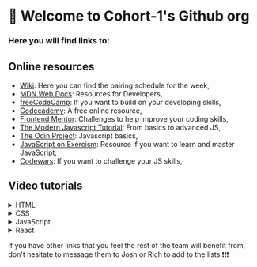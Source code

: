 # 👋 Welcome to Cohort-1's Github org

### Here you will find links to:

## Online resources
- [Wiki](https://github.com/Take2-Cohort-1/.github/wiki): Here you can find the pairing schedule for the week,
- [MDN Web Docs](https://developer.mozilla.org/en-US/): Resources for Developers,
- [freeCodeCamp](https://www.freecodecamp.org/learn/2022/responsive-web-design/): If you want to build on your developing skills,
- [Codecademy](https://www.codecademy.com/catalog): A free online resource,
- [Frontend Mentor](https://www.frontendmentor.io/): Challenges to help improve your coding skills,
- [The Modern Javascript Tutorial](https://javascript.info/): From basics to advanced JS,
- [The Odin Project](https://www.theodinproject.com/paths/foundations/courses/foundations#javascript-basics): Javascript basics,
- [JavaScript on Exercism](https://exercism.org/tracks/javascript): Resource if you want to learn and master JavaScript,
- [Codewars](https://www.codewars.com/collections/javascript-basics-2): If you want to challenge your JS skills,

## Video tutorials
<details>
  <summary>HTML</summary>

  - [html for beginners](https://www.youtube.com/watch?v=FQdaUv95mR8)

</details>
<details>
  <summary>CSS</summary>

  - [Learn CSS in 20 minutes](https://www.youtube.com/watch?v=1PnVor36_40)

</details>
<details>
  <summary>JavaScript</summary>
  
  - [JavaScript Crash Course For Beginners](https://www.youtube.com/watch?v=hdI2bqOjy3c)
  - [All the JS you need to know for React](https://www.youtube.com/watch?v=m55PTVUrlnA)

</details>
<details>
  <summary>React</summary>

- [Intro to React in 30 minutes](https://www.youtube.com/watch?v=hQAHSlTtcmY&t)
  
</details>


If you have other links that you feel the rest of the team will benefit from, don't hesitate to message them to Josh or Rich to add to the lists ❗️❗️❗️
